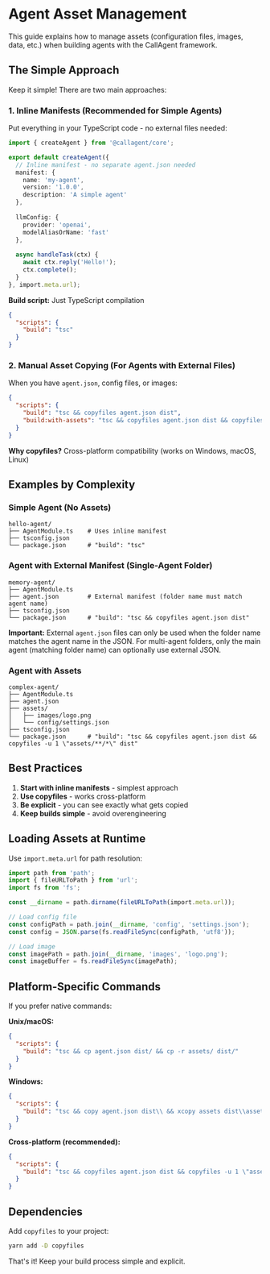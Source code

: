 # Agent Asset Management

This guide explains how to manage assets (configuration files, images, data, etc.) when building agents with the CallAgent framework.

## The Simple Approach

Keep it simple! There are two main approaches:

### 1. Inline Manifests (Recommended for Simple Agents)

Put everything in your TypeScript code - no external files needed:

```typescript
import { createAgent } from '@callagent/core';

export default createAgent({
  // Inline manifest - no separate agent.json needed
  manifest: {
    name: 'my-agent',
    version: '1.0.0',
    description: 'A simple agent'
  },
  
  llmConfig: {
    provider: 'openai',
    modelAliasOrName: 'fast'
  },
  
  async handleTask(ctx) {
    await ctx.reply('Hello!');
    ctx.complete();
  }
}, import.meta.url);
```

**Build script:** Just TypeScript compilation
```json
{
  "scripts": {
    "build": "tsc"
  }
}
```

### 2. Manual Asset Copying (For Agents with External Files)

When you have `agent.json`, config files, or images:

```json
{
  "scripts": {
    "build": "tsc && copyfiles agent.json dist",
    "build:with-assets": "tsc && copyfiles agent.json dist && copyfiles -u 1 \"assets/**/*\" dist"
  }
}
```

**Why copyfiles?** Cross-platform compatibility (works on Windows, macOS, Linux)

## Examples by Complexity

### Simple Agent (No Assets)
```
hello-agent/
├── AgentModule.ts    # Uses inline manifest
├── tsconfig.json
└── package.json      # "build": "tsc"
```

### Agent with External Manifest (Single-Agent Folder)
```
memory-agent/
├── AgentModule.ts
├── agent.json        # External manifest (folder name must match agent name)
├── tsconfig.json
└── package.json      # "build": "tsc && copyfiles agent.json dist"
```

**Important:** External `agent.json` files can only be used when the folder name matches the agent name in the JSON. For multi-agent folders, only the main agent (matching folder name) can optionally use external JSON.

### Agent with Assets
```
complex-agent/
├── AgentModule.ts
├── agent.json
├── assets/
│   ├── images/logo.png
│   └── config/settings.json
├── tsconfig.json
└── package.json      # "build": "tsc && copyfiles agent.json dist && copyfiles -u 1 \"assets/**/*\" dist"
```

## Best Practices

1. **Start with inline manifests** - simplest approach
2. **Use copyfiles** - works cross-platform  
3. **Be explicit** - you can see exactly what gets copied
4. **Keep builds simple** - avoid overengineering

## Loading Assets at Runtime

Use `import.meta.url` for path resolution:

```typescript
import path from 'path';
import { fileURLToPath } from 'url';
import fs from 'fs';

const __dirname = path.dirname(fileURLToPath(import.meta.url));

// Load config file
const configPath = path.join(__dirname, 'config', 'settings.json');
const config = JSON.parse(fs.readFileSync(configPath, 'utf8'));

// Load image
const imagePath = path.join(__dirname, 'images', 'logo.png');
const imageBuffer = fs.readFileSync(imagePath);
```

## Platform-Specific Commands

If you prefer native commands:

**Unix/macOS:**
```json
{
  "scripts": {
    "build": "tsc && cp agent.json dist/ && cp -r assets/ dist/"
  }
}
```

**Windows:**
```json
{
  "scripts": {
    "build": "tsc && copy agent.json dist\\ && xcopy assets dist\\assets\\ /E /I"
  }
}
```

**Cross-platform (recommended):**
```json
{
  "scripts": {
    "build": "tsc && copyfiles agent.json dist && copyfiles -u 1 \"assets/**/*\" dist"
  }
}
```

## Dependencies

Add `copyfiles` to your project:

```bash
yarn add -D copyfiles
```

That's it! Keep your build process simple and explicit. 